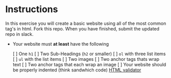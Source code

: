 # Instructions

In this exercise you will create a basic website using all of the most common tag's in html. Fork this repo. When you have finished, submit the updated repo in slack.

* Your website must **at least** have the following

  [ ] One `h1`
  [ ] Two Sub-Headings (`h2` or smaller)
  [ ] `ol` with three list items
  [ ] `ul` with the list items
  [ ] Two images
  [ ] Two anchor tags thats wrap text
  [ ] Two anchor tags that each wrap an image
  [ ] Your website should be properly indented (think sandwhich code) [HTML validator](https://validator.w3.org/#validate_by_upload+with_options)

